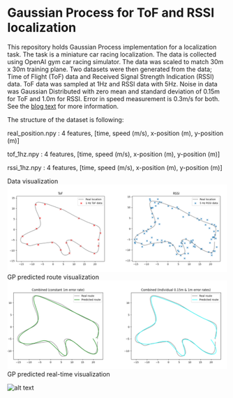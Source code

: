 # Gaussian Process for ToF and RSSI localization

This repository holds Gaussian Process implementation for a localization task. The task is a miniature car racing localization. The data is collected using OpenAI gym car racing simulator. The data was scaled to match 30m x 30m training plane. Two datasets were then generated from the data; Time of Flight (ToF) data and Received Signal Strength Indication (RSSI) data. ToF data was sampled at 1Hz and RSSI data with 5Hz. Noise in data was Gaussian Distributed with zero mean and standard deviation of 0.15m for ToF and 1.0m for RSSI. Error in speed measurement is 0.3m/s for both. See the [blog text](https://medium.com/@miikka.sainio/gaussian-process-for-tof-and-rssi-localization-67b0b8f3e12) for more information.

The structure of the dataset is following:

real_position.npy : 4 features, [time, speed (m/s), x-position (m), y-position (m)]

tof_1hz.npy : 4 features, [time, speed (m/s), x-position (m), y-position (m)]

rssi_1hz.npy : 4 features, [time, speed (m/s), x-position (m), y-position (m)]


Data visualization
![alt text](datavisual.png)
GP predicted route visualization
![alt text](routevisual.png)
GP predicted real-time visualization

![alt text](locanimation.gif)

